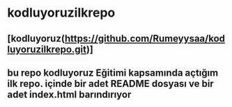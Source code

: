 # kodluyoruzilkrepo
[kodluyoruz(https://github.com/Rumeyysaa/kodluyoruzilkrepo.git)]
-------------------------------------------------------------------------------------------------------------------------------------------------------------------------
bu repo kodluyoruz Eğitimi kapsamında açtığım ilk repo. içinde bir adet README dosyası ve bir adet index.html barındırıyor
--------------------------------------------------------------------------------------------------------------------------------------------------------------------------------------------------------------------------------------------------
